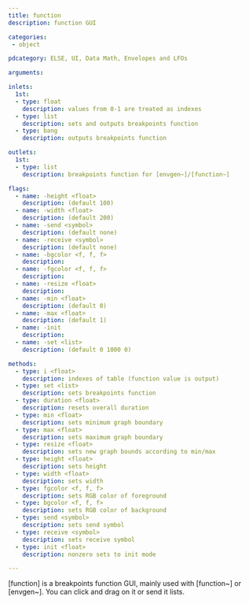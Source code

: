 ```yaml
---
title: function
description: function GUI

categories:
 - object

pdcategory: ELSE, UI, Data Math, Envelopes and LFOs

arguments:

inlets:
  1st:
  - type: float
    description: values from 0-1 are treated as indexes 
  - type: list
    description: sets and outputs breakpoints function
  - type: bang
    description: outputs breakpoints function

outlets:
  1st:
  - type: list
    description: breakpoints function for [envgen~]/[function~]

flags:
  - name: -height <float>
    description: (default 100)
  - name: -width <float>
    description: (default 200)
  - name: -send <symbol>
    description: (default none)
  - name: -receive <symbol>
    description: (default none)
  - name: -bgcolor <f, f, f>
    description: 
  - name: -fgcolor <f, f, f>
    description: 
  - name: -resize <float>
    description: 
  - name: -min <float>
    description: (default 0)
  - name: -max <float>
    description: (default 1)
  - name: -init
    description: 
  - name: -set <list>
    description: (default 0 1000 0)

methods:
  - type: i <float>
    description: indexes of table (function value is output)
  - type: set <list>
    description: sets breakpoints function
  - type: duration <float>
    description: resets overall duration
  - type: min <float>
    description: sets minimum graph boundary
  - type: max <float>
    description: sets maximum graph boundary
  - type: resize <float>
    description: sets new graph bounds according to min/max
  - type: height <float>
    description: sets height
  - type: width <float>
    description: sets width
  - type: fgcolor <f, f, f>
    description: sets RGB color of foreground
  - type: bgcolor <f, f, f>
    description: sets RGB color of background
  - type: send <symbol>
    description: sets send symbol
  - type: receive <symbol>
    description: sets receive symbol
  - type: init <float>
    description: nonzero sets to init mode

---
```


[function] is a breakpoints function GUI, mainly used with [function~] or [envgen~]. You can click and drag on it or send it lists.

